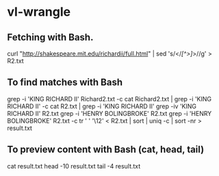 # vl-wrangle
## Fetching with Bash.
curl "http://shakespeare.mit.edu/richardii/full.html" | sed 's/<\/*[^>]*>//g' > R2.txt
## To find matches with Bash
grep -i 'KING RICHARD II' Richard2.txt -c
cat Richard2.txt | grep -i 'KING RICHARD II' -c
cat R2.txt | grep -i 'KING RICHARD II'
grep -iv 'KING RICHARD II' R2.txt
grep -i 'HENRY BOLINGBROKE' R2.txt
grep -i 'HENRY BOLINGBROKE' R2.txt -c
tr ' ' '\12' < R2.txt | sort | uniq -c | sort -nr > result.txt
## To preview content with Bash (cat, head, tail)
cat result.txt
head -10 result.txt
tail -4 result.txt
